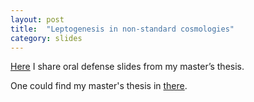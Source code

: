```yaml
---
layout: post
title:  "Leptogenesis in non-standard cosmologies"
category: slides
---
```

[Here][slide] I share oral defense slides from my master’s thesis.

One could find my master's thesis in [there][thesis].

[slide]: https://www.overleaf.com/read/ctncghycmmbt#1d6f16
[thesis]: https://dehpour.github.io/notes/2024/01/09/leptogenesis-in-non-standard-cosmologies.html
